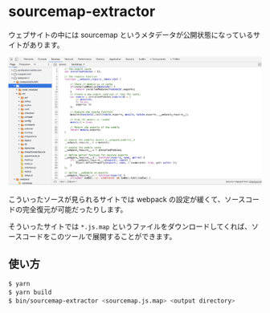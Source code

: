 # sourcemap-extractor

ウェブサイトの中には sourcemap というメタデータが公開状態になっているサイトがあります。

![某サイトの Source](./sourcemap.png)

こういったソースが見られるサイトでは webpack の設定が緩くて、ソースコードの完全復元が可能だったりします。

そういったサイトでは `*.js.map` というファイルをダウンロードしてくれば、ソースコードをこのツールで展開することができます。

## 使い方

```sh
$ yarn
$ yarn build
$ bin/sourcemap-extractor <sourcemap.js.map> <output directory>
```
